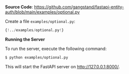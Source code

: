 **Source Code**: <a href="https://github.com/gangstand/fastapi-entity-auth/blob/main/examples/optional.py" target="_blank">https://github.com/gangstand/fastapi-entity-auth/blob/main/examples/optional.py</a>

Create a file `examples/optional.py`:

```python
{!../examples/optional.py!}
```
**Running the Server**

To run the server, execute the following command:
```bash
$ python examples/optional.py
```
This will start the FastAPI server on http://127.0.0.1:8000/.